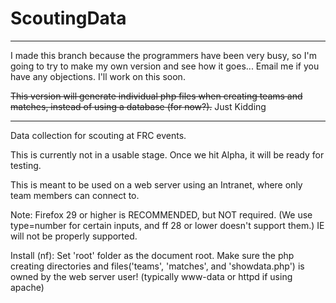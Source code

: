 ScoutingData
============


---

I made this branch because the programmers have been very busy, so I'm going to try to make my own version and see how it goes... Email me if you have any objections. I'll work on this soon.

~~This version will generate individual php files when creating teams and matches, instead of using a database (for now?).~~ Just Kidding

---


Data collection for scouting at FRC events.

This is currently not in a usable stage. Once we hit Alpha, it will be ready for testing.

This is meant to be used on a web server using an Intranet, where only team members can connect to.

Note: 
	Firefox 29 or higher is RECOMMENDED, but NOT required. (We use type=number for certain inputs, and ff 28 or lower doesn't support them.)
	IE will not be properly supported.


Install (nf):
	Set 'root' folder as the document root.
	Make sure the php creating directories and files('teams', 'matches', and 'showdata.php') is owned by the web server user! (typically www-data or httpd if using apache)